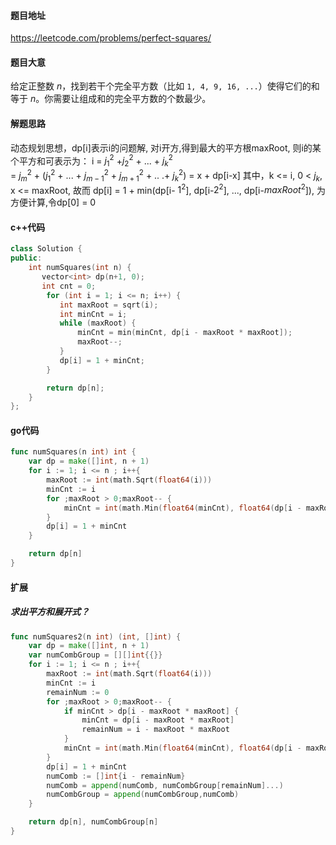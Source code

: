 #### 题目地址

https://leetcode.com/problems/perfect-squares/

#### 题目大意

给定正整数 *n*，找到若干个完全平方数（比如 `1, 4, 9, 16, ...`）使得它们的和等于 *n*。你需要让组成和的完全平方数的个数最少。

#### 解题思路

动态规划思想，dp[i]表示i的问题解, 对i开方,得到最大的平方根maxRoot, 则i的某个平方和可表示为：
i = $j_1^2$ +$j_2^2$ + ... + $j_k^2$  
 = $j_m^2$ + ($j_1^2$ + ... +  $j_{m-1}^2$ + $j_{m+1}^2$ + .. .+ $j_k^2$) 
 = x + dp[i-x]
其中，k <= i, 0 < $j_k$, x <= maxRoot,  故而
dp[i] = 1 + min(dp[i- $1^2$],  dp[i-$2^2$], ..., dp[i-${maxRoot}^2$]), 为方便计算,令dp[0] = 0

#### c++代码

```c++
class Solution {
public:
    int numSquares(int n) {
       vector<int> dp(n+1, 0);
       int cnt = 0;
        for (int i = 1; i <= n; i++) {
           int maxRoot = sqrt(i);
           int minCnt = i;
           while (maxRoot) {
               minCnt = min(minCnt, dp[i - maxRoot * maxRoot]);
               maxRoot--;
           }
           dp[i] = 1 + minCnt; 
        }

        return dp[n];
    }
};
```
#### go代码
```go
func numSquares(n int) int {
    var dp = make([]int, n + 1)
	for i := 1; i <= n ; i++{
		maxRoot := int(math.Sqrt(float64(i)))
		minCnt := i
		for ;maxRoot > 0;maxRoot-- {
			minCnt = int(math.Min(float64(minCnt), float64(dp[i - maxRoot * maxRoot])))
		}
		dp[i] = 1 + minCnt
	}

	return dp[n]
}
```

#### 扩展

##### 求出平方和展开式？
```go
func numSquares2(n int) (int, []int) {
	var dp = make([]int, n + 1)
	var numCombGroup = [][]int{{}}
	for i := 1; i <= n ; i++{
		maxRoot := int(math.Sqrt(float64(i)))
		minCnt := i
		remainNum := 0
		for ;maxRoot > 0;maxRoot-- {
			if minCnt > dp[i - maxRoot * maxRoot] {
				minCnt = dp[i - maxRoot * maxRoot]
				remainNum = i - maxRoot * maxRoot
			}
			minCnt = int(math.Min(float64(minCnt), float64(dp[i - maxRoot * maxRoot])))
		}
		dp[i] = 1 + minCnt
		numComb := []int{i - remainNum}
		numComb = append(numComb, numCombGroup[remainNum]...)
		numCombGroup = append(numCombGroup,numComb)
	}

	return dp[n], numCombGroup[n]
}
```

